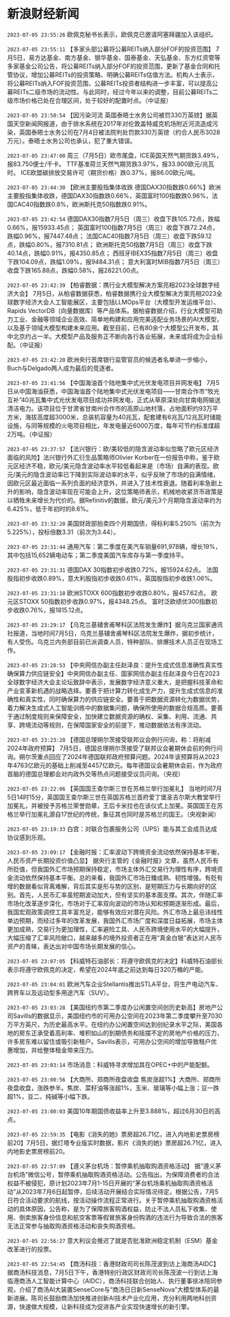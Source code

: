 # 新浪财经新闻
`2023-07-05 23:55:26` 欧佩克秘书长表示，欧佩克已邀请阿塞拜疆加入该组织。

`2023-07-05 23:55:11` 【多家头部公募将公募REITs纳入部分FOF的投资范围】 7月5日，易方达基金、南方基金、银华基金、国泰基金、天弘基金、东方红资管等多家基金公司公告，将公募REITs纳入部分FOF的投资范围，更新了基金合同和托管协议，增加公募REITs的投资策略、明确公募REITs估值方法。机构人士表示，将公募REITs纳入FOF投资范围，公募REITs投资者结构进一步丰富，可以提高公募REITs二级市场的流动性。与此同时，经过今年以来的调整，目前公募REITs二级市场价格已处在合理区间，处于较好的配置时点。（中证报）

`2023-07-05 23:50:54` 【因污染河流 英国泰晤士水务公司被罚330万英镑】据英国天空新闻网报道，由于排水系统在2017年对伦敦盖特威克机场附近河流造成污染，英国泰晤士水务公司在7月4日被法院判处罚款330万英镑（约合人民币3028万元）。泰晤士水务公司也承认，犯了重大错误。

`2023-07-05 23:47:00` 周三（7月5日）欧市尾盘，ICE英国天然气期货跌3.49%，报83.750便士/千卡。
TTF基准荷兰天然气期货跌3.97%，报33.900欧元/兆瓦时。
ICE欧盟碳排放交易许可（期货价格）跌0.37%，报86.00欧元/吨。

`2023-07-05 23:44:30` 【欧洲主要股指集体收跌 德国DAX30指数跌0.66%】欧洲主要股指集体收跌，德国DAX30指数跌0.66%，英国富时100指数跌0.96%，法国CAC40指数跌0.8%，欧洲斯托克50指数跌0.91%。

`2023-07-05 23:42:54`   德国DAX30指数7月5日（周三）收盘下跌105.72点，跌幅0.66%，报15933.45点；
英国富时100指数7月5日（周三）收盘下跌72.24点，跌幅0.96%，报7447.48点；
法国CAC40指数7月5日（周三）收盘下跌59.12点，跌幅0.80%，报7310.81点；
欧洲斯托克50指数7月5日（周三）收盘下跌40.14点，跌幅0.91%，报4350.85点；
西班牙IBEX35指数7月5日（周三）收盘下跌104.09点，跌幅1.09%，报9484.31点；
意大利富时MIB指数7月5日（周三）收盘下跌165.88点，跌幅0.58%，报28221.00点。

`2023-07-05 23:42:39` 【柏睿数据：携行业大模型解决方案亮相2023全球数字经济大会】 7月5日，从柏睿数据获悉，柏睿数据携行业大模型解决方案亮相2023全球数字经济大会人工智能展区，主要包括LLMOps平台（大模型开发运维平台）、Rapids VectorDB（向量数据库）等产品体系。据柏睿数据介绍，行业大模型可助力工业、金融等领域企业高效、简单地构建和应用完美适配业务场景的AI大模型，以及基于领域大模型构建未来应用。截至目前，已有80余个大模型公开发布，其中北京约占一半。大模型产品及服务正不断向各行各业拓展，未来或将成为企业标配。（中证报）

`2023-07-05 23:42:20` 欧洲央行首席银行监管官员的候选者名单进一步缩小，Buch与Delgado两人成为最后的竞逐者。

`2023-07-05 23:41:56` 【中国海油首个陆地集中式光伏发电项目并网发电】 7月5日从中国海油获悉，中国海油首个陆地集中式光伏发电项目——甘南合作市“牧光互补”40兆瓦集中式光伏发电项目成功并网发电，正式从草原深处向甘南电网输送清洁电力。该项目位于甘肃省甘南州合作市的高原山地村落，占地面积约93万平方米，海拔高度超3000米，总装机容量为40兆瓦，配套建有6兆瓦/12兆瓦时储能设施，与同等规模的火电项目相比，年发电量近6000万度，每年可节约标准煤超2万吨。（中证报）

`2023-07-05 23:37:57` 【法兴银行：欧/美较低的隐含波动率似忽略了欧元区经济面临的风险】法兴银行外汇衍生品策略师Olivier Korber在一份报告中称，鉴于欧元区经济不稳，欧元/美元隐含波动率水平较低看起来是（市场）自满的表现。欧元/美元的隐含波动率已下降到实际波动率的水平，似乎反映了市场的自满情绪，因欧元区最近面临一系列负面的经济意外，并进入了技术性衰退。随着利率急剧上升的影响，隐含波动率现在可能会上升。这位策略师表示，机械地收紧货币政策是以牺牲未来增长为代价的。据Refinitiv的数据，欧元/美元3个月期隐含波动率约为6.425%，低于年初时的8.6%。

`2023-07-05 23:32:20` 美国财政部拍卖四个月期国债，得标利率5.250%（前次为5.225%），投标倍数3.31（前次为3.44）。

`2023-07-05 23:31:44` 通用汽车：第二季度在美汽车销量691,978辆，增长19%，其中包括15,652辆电动车；第二季度美国汽车库存与第一季度持平。

`2023-07-05 23:31:31` 德国DAX 30指数初步收跌0.72%，报15924.62点。
法国股指初步收跌0.89%，意大利股指初步收跌0.61%，英国股指初步收跌1.06%。

`2023-07-05 23:31:18` 欧洲STOXX 600指数初步收跌0.80%，报457.62点。
欧元区STOXX 50指数初步收跌0.97%，报4348.25点。
富时泛欧绩优300指数初步收跌0.76%，报1815.12点。

`2023-07-05 23:29:17` 【乌克兰基辅舍甫琴科区法院发生爆炸】据乌克兰国家通讯社报道，当地时间7月5日，乌克兰基辅舍甫琴科区法院发生爆炸，据初步统计，有人受伤。乌克兰内务部目前已派调查人员，特种部队、排爆技术人员正在现场工作。

`2023-07-05 23:28:53` 【中央网信办副主任赵泽良：提升生成式信息准确性真实性 确保算力供应链安全】中央网信办副主任、国家网信办副主任赵泽良今日在2023全球数字经济大会主论坛致辞中表示，发展数字经济意义重大，是把握科技革命和产业变革新机遇的战略选择。要善于把计算力转化成生产力，提升生成式信息的准确性和真实性，同时确保算力的供应链安全。要善于把数据资源转化为数据优势，着力解决生成式人工智能训练中的数据集问题，确保所使用的数据合规高质。要善于通过制度规则来保障安全，加快建立数据资源的确权、采集、利用、流通、共享、跨境流动等规则，在保障国家安全的前提下，推动数据依法有序流动。

`2023-07-05 23:23:20` 【德国总理朔尔茨接受联邦议会例行问询，称：将削减2024年政府预算】 7月5日，德国总理朔尔茨接受了联邦议会暑期休会前的例行问询。朔尔茨重点回应了2024年德国联邦政府预算问题。2024年该预算将从2023年4763亿欧元的基础上削减至4457亿欧元。每年德国议会暑期休会前，作为政府首脑的德国总理都会对内政外交等热点问题接受议员问询。（央视）

`2023-07-05 23:22:06` 【英国国王查尔斯三世在苏格兰举行加冕礼】 当地时间7月5日14时15分，英国国王查尔斯三世在英国苏格兰首府爱丁堡圣吉尔斯大教堂举行加冕礼，并被授予苏格兰荣誉勋章，王后卡米拉也在该仪式上加冕。英国国王在苏格兰举行加冕礼源自17世纪的传统，象征其也同时是苏格兰的国王。（央视新闻）

`2023-07-05 23:19:33` 白宫：对联合包裹服务公司（UPS）能与其工会成员达成协议感到乐观。

`2023-07-05 23:09:17` 【金融时报：汇率波动下跨境资金流动依然保持基本平衡，人民币资产长期投资价值凸显】 据央行主管的《金融时报》文章，虽然人民币有所贬值，但我国外汇市场预期保持稳定，市场主体外汇交易行为理性有序，跨境资金流动依然保持基本平衡。总的来看，我国外汇市场日臻成熟、韧性增强。有贬有增的数据看似背离难解，背后其实是形与势的区别，是短期压力与长期向好的区别。首先，人民币汇率虽短期波动加大，但有坚实的基本面支撑。其次，伴随汇率市场化改革逐步深化，市场对于汇率双向波动的市场认知和预期逐渐形成。最后，我国宏观政策调控工具丰富充足，能够有效应对潜在风险。外汇市场上最忌讳线性单边预期，而经过多年的改革发展，我国外汇市场广度和深度日益拓展，市场主体更加成熟，交易行为更加理性，汇率避险工具、人民币跨境使用水平的大幅提升，大幅压缩了汇率风险敞口，越来越多的境外投资者正在用“真金白银”表达对人民币资产的青睐，表达出对中国市场长期发展的信心。

`2023-07-05 23:07:05` 【科威特石油部长：将遵守欧佩克的决定】科威特石油部长表示将遵守欧佩克的决定，希望在2024年底之前达到每日320万桶的产能。

`2023-07-05 23:04:01` 欧洲汽车企业Stellantis推出STLA平台，将生产电动汽车、跨界车以及运动型多用途汽车（SUV）。

`2023-07-05 23:03:28` 【美国纽约市第二季度办公闲置空间创历史新高】房地产公司Savills的数据显示，美国纽约市的可用办公空间在2023年第二季度攀升至7030万平方英尺，为历史最高水平。在纽约办公闲置空间达到创纪录水平之际，美国各地的房东正承受着高利率、堆积如山的到期债务和摇摆不定的房地产价格的压力，许多房东难以留住或吸引新租户。Savills表示，可用办公空间的增加导致租户优惠增加，并给整体租金带来压力。

`2023-07-05 23:03:14` 市场消息：科威特寻求增加其在OPEC+中的产能配额。

`2023-07-05 23:00:56` 【大商所、郑商所夜盘收盘 焦炭涨超1%】大商所、郑商所夜盘收盘，涨跌参半。焦炭、菜籽油等涨超1%，玉米、玻璃等小幅上涨；豆一跌超1%，豆二、纯碱等小幅下跌。

`2023-07-05 23:00:03` 美国10年期国债收益率上升至3.888%，超过6月30日的高点。

`2023-07-05 22:59:35` 【电影《消失的她》票房超26.71亿，进入内地影史票房榜前20】7月5日，据灯塔专业版实时数据，影片《消失的她》票房超26.71亿，进入内地影史票房榜前20。

`2023-07-05 22:57:09` 【遵义茅台机场：暂停乘机抽取购酒资格活动】 据“遵义茅台机场”微信公号，暂停乘机抽取购酒资格活动。公告指出，为保障消费者的合法权益不被侵犯，原计划2023年7月1-15日开展的“茅台机场乘机抽取购酒资格活动”从2023年7月6日起暂停，后续活动开展结合实际情况待定。根据公告，7月5日符合活动要求的航线，按活动操作流程正常进行。关于暂停乘机抽取购酒资格活动的具体原因，公告称，是为了保障旅客购酒权益，防止不法人员私下收集、使用、倒卖旅客身份信息和航空客票等假冒旅客身份购酒的违法行为导致合法的旅客无法正常参与抽取购酒资格活动和丧失购酒资格。

`2023-07-05 22:56:27` 意大利议会推迟了就是否批准欧洲稳定机制（ESM）基金改革进行的投票。

`2023-07-05 22:54:45` 【商汤科技：香港财政司司长陈茂波到访上海商汤AIDC】据商汤科技消息，7月5日下午，香港特别行政区财政司司长陈茂波一行到访上海临港商汤人工智能计算中心（AIDC），商汤科技联合创始人、执行董事徐冰陪同参观，介绍了商汤AI大装置SenseCore与“商汤日日新SenseNova”大模型体系的最新进展。陈司长鼓励商汤加快推进创新AI技术产业化应用，充分利用两地科创资源，快速做大规模，让新科技成为促进各产业实现快速增长的新引擎。

